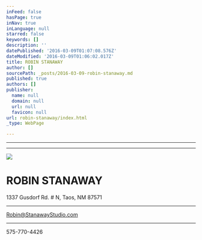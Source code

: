 ```yaml
---
inFeed: false
hasPage: true
inNav: true
inLanguage: null
starred: false
keywords: []
description: ''
datePublished: '2016-03-09T01:07:08.576Z'
dateModified: '2016-03-09T01:06:02.017Z'
title: ROBIN STANAWAY
author: []
sourcePath: _posts/2016-03-09-robin-stanaway.md
published: true
authors: []
publisher:
  name: null
  domain: null
  url: null
  favicon: null
url: robin-stanaway/index.html
_type: WebPage

---
```

****

****
![](https://the-grid-user-content.s3-us-west-2.amazonaws.com/f88b8b73-18d3-4d28-822d-e9f750b2bd7e.jpg)

# ROBIN STANAWAY

1337 Gusdorf Rd. \# N, Taos, NM 87571

****

Robin@StanawayStudio.com

****

575-770-4426